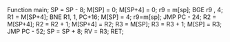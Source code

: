 Function main;
SP = SP - 8;
M[SP] = 0;
M[SP+4] = 0;
r9 = m[sp];
BGE r9 , 4;
R1 = M[SP+4];
BNE R1, 1, PC+16;
M[SP] = 4;
r9=m[sp];
JMP PC - 24;
R2 = M[SP+4];
R2 = R2 + 1;
M[SP+4] = R2;
R3 = M[SP];
R3 = R3 + 1;
M[SP] = R3;
JMP PC - 52;
SP = SP + 8;
RV = R3;
RET;
